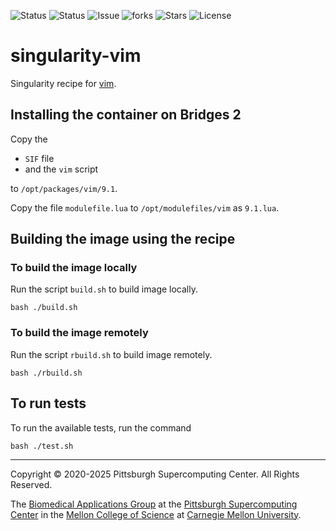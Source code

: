 ![Status](https://github.com/pscedu/singularity-vim/actions/workflows/main.yml/badge.svg)
![Status](https://github.com/pscedu/singularity-vim/actions/workflows/pretty.yml/badge.svg)
![Issue](https://img.shields.io/github/issues/pscedu/singularity-vim)
![forks](https://img.shields.io/github/forks/pscedu/singularity-vim)
![Stars](https://img.shields.io/github/stars/pscedu/singularity-vim)
![License](https://img.shields.io/github/license/pscedu/singularity-vim)

# singularity-vim
Singularity recipe for [vim](https://www.vim.org).

## Installing the container on Bridges 2
Copy the

* `SIF` file
* and the `vim` script

to `/opt/packages/vim/9.1`.

Copy the file `modulefile.lua` to `/opt/modulefiles/vim` as `9.1.lua`.

## Building the image using the recipe

### To build the image locally
Run the script `build.sh` to build image locally.

```
bash ./build.sh
```

### To build the image remotely
Run the script `rbuild.sh` to build image remotely.

```
bash ./rbuild.sh
```

## To run tests
To run the available tests, run the command

```
bash ./test.sh
```

---
Copyright © 2020-2025 Pittsburgh Supercomputing Center. All Rights Reserved.

The [Biomedical Applications Group](https://www.psc.edu/biomedical-applications/) at the [Pittsburgh Supercomputing
Center](http://www.psc.edu) in the [Mellon College of Science](https://www.cmu.edu/mcs/) at [Carnegie Mellon University](http://www.cmu.edu).

